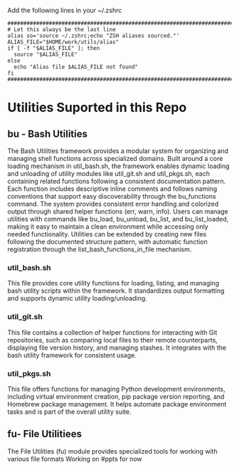 Add the following lines in your ~/.zshrc

```
################################################################################
# Let this always be the last line
alias so='source ~/.zshrc;echo "ZSH aliases sourced."'
ALIAS_FILE="$HOME/work/utils/alias"
if [ -f "$ALIAS_FILE" ]; then
  source "$ALIAS_FILE"
else
  echo "Alias file $ALIAS_FILE not found"
fi
################################################################################
```

# Utilities Suported in this Repo

## bu - Bash Utilities
The Bash Utilities framework provides a modular system for organizing and managing shell functions across specialized domains. Built around a core loading mechanism in util_bash.sh, the framework enables dynamic loading and unloading of utility modules like util_git.sh and util_pkgs.sh, each containing related functions following a consistent documentation pattern. Each function includes descriptive inline comments and follows naming conventions that support easy discoverability through the bu_functions command. The system provides consistent error handling and colorized output through shared helper functions (err, warn, info). Users can manage utilities with commands like bu_load, bu_unload, bu_list, and bu_list_loaded, making it easy to maintain a clean environment while accessing only needed functionality. Utilities can be extended by creating new files following the documented structure pattern, with automatic function registration through the list_bash_functions_in_file 
mechanism.

### util_bash.sh
This file provides core utility functions for loading, listing, and managing bash utility scripts within the framework. It standardizes output formatting and supports dynamic utility loading/unloading.


### util_git.sh

This file contains a collection of helper functions for interacting with Git repositories, such as comparing local files to their remote counterparts, displaying file version history, and managing stashes. It integrates with the bash utility framework for consistent usage.


### util_pkgs.sh

This file offers functions for managing Python development environments, including virtual environment creation, pip package version reporting, and Homebrew package management. It helps automate package environment tasks and is part of the overall utility suite.

## fu- File Utilitiees
The File Utilities (fu) module provides specialized tools for working with various file formats
Working on #ppts for now
